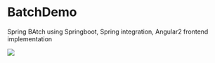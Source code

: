 # BatchDemo
Spring BAtch using Springboot, Spring integration, Angular2 frontend implementation

<a href='http://localhost:8080/job/pbe/job/feature%252FD_PBE_REPLATFORM/'><img src='http://localhost:8080/buildStatus/icon?job=pbe/feature%2FD_PBE_REPLATFORM'></a>
